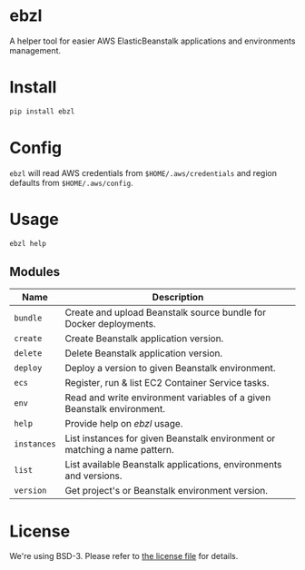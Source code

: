 # ebzl

A helper tool for easier AWS ElasticBeanstalk applications and environments management.

# Install

```bash
pip install ebzl
```

# Config

`ebzl` will read AWS credentials from `$HOME/.aws/credentials` and region defaults from `$HOME/.aws/config`.

# Usage

```bash
ebzl help
```

## Modules

| Name | Description |
| --- | --- |
| `bundle` | Create and upload Beanstalk source bundle for Docker deployments. |
| `create` | Create Beanstalk application version. |
| `delete` | Delete Beanstalk application version. |
| `deploy` | Deploy a version to given Beanstalk environment. |
| `ecs` | Register, run & list EC2 Container Service tasks. |
| `env` | Read and write environment variables of a given Beanstalk environment. |
| `help` | Provide help on _ebzl_ usage. |
| `instances` | List instances for given Beanstalk environment or matching a name pattern. |
| `list` | List available Beanstalk applications, environments and versions. |
| `version` | Get project's or Beanstalk environment version. |

# License

We're using BSD-3. Please refer to [the license file](LICENSE) for details.
